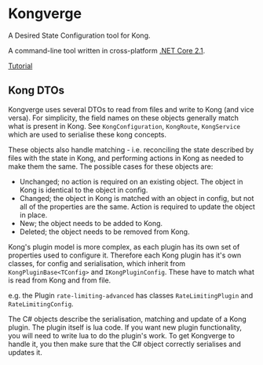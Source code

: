 # Kongverge

A Desired State Configuration tool for Kong.

A command-line tool written in cross-platform [.NET Core 2.1](http://dot.net).

[Tutorial](Tutorial.md)

## Kong DTOs

Kongverge uses several DTOs to read from files and write to Kong (and vice versa). For simplicity, the field names on these objects generally match what is present in Kong. See `KongConfiguration`, `KongRoute`, `KongService` which are used to serialise these kong concepts.

These objects also handle matching - i.e. reconciling the state described by files with the state in Kong, and performing actions in Kong as needed to make them the same. The possible cases for these objects are:

* Unchanged; no action is required on an existing object. The object in Kong is identical to the object in config.
* Changed; the object in Kong is matched with an object in config, but not all of the properties are the same. Action is required to update the object in place.
* New; the object needs to be added to Kong.
* Deleted; the object needs to be removed from Kong.

Kong's plugin model is more complex, as each plugin has its own set of properties used to configure it.  Therefore each Kong plugin has it's own classes,
for config and serialisation, which inherit from `KongPluginBase<TConfig>` and `IKongPluginConfig`. These have to match what is read from Kong and from file.

e.g. the Plugin `rate-limiting-advanced` has classes `RateLimitingPlugin` and `RateLimitingConfig`.

The C# objects describe the serialisation, matching and update of a Kong plugin. The plugin itself is lua code. If you want new plugin functionality, you will need to write lua to do the plugin's work. To get Kongverge to handle it, you then make sure that the C# object correctly serialises and updates it.
